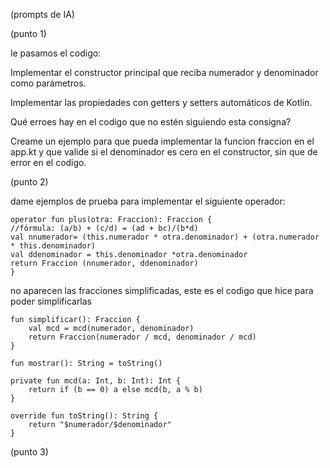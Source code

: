 (prompts de IA) 

(punto 1)

le pasamos el codigo:

Implementar el constructor principal que reciba numerador y denominador como parámetros.

Implementar las propiedades con getters y setters automáticos de Kotlin. 

Qué erroes hay en el codigo que no estén siguiendo esta consigna? 

Creame un ejemplo para que pueda implementar la funcion fraccion en el app.kt y que valide si el denominador es cero en el constructor, sin que de error en el codigo. 

(punto 2)

dame ejemplos de prueba para implementar el siguiente operador: 

    operator fun plus(otra: Fraccion): Fraccion {
    //fórmula: (a/b) + (c/d) = (ad + bc)/(b*d)
    val nnumerador= (this.numerador * otra.denominador) + (otra.numerador * this.denominador)
    val ddenominador = this.denominador *otra.denominador
    return Fraccion (nnumerador, ddenominador)
    }

no aparecen las fracciones simplificadas, este es el codigo que hice para poder simplificarlas 

    fun simplificar(): Fraccion {
        val mcd = mcd(numerador, denominador)
        return Fraccion(numerador / mcd, denominador / mcd)
    }

    fun mostrar(): String = toString()

    private fun mcd(a: Int, b: Int): Int {
        return if (b == 0) a else mcd(b, a % b)
    }

    override fun toString(): String {
        return "$numerador/$denominador"
    }

(punto 3)

